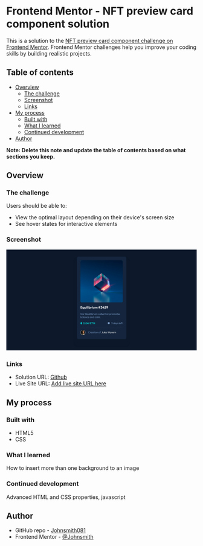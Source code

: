 # Frontend Mentor - NFT preview card component solution

This is a solution to the [NFT preview card component challenge on Frontend Mentor](https://www.frontendmentor.io/challenges/nft-preview-card-component-SbdUL_w0U). Frontend Mentor challenges help you improve your coding skills by building realistic projects. 

## Table of contents

- [Overview](#overview)
  - [The challenge](#the-challenge)
  - [Screenshot](#screenshot)
  - [Links](#links)
- [My process](#my-process)
  - [Built with](#built-with)
  - [What I learned](#what-i-learned)
  - [Continued development](#continued-development)
- [Author](#author)

**Note: Delete this note and update the table of contents based on what sections you keep.**

## Overview

### The challenge

Users should be able to:

- View the optimal layout depending on their device's screen size
- See hover states for interactive elements

### Screenshot

![](./nft-card.png)


### Links

- Solution URL: [Github](https://johnsmith081.github.io/nft-preview-card/)
- Live Site URL: [Add live site URL here](https://your-live-site-url.com)

## My process

### Built with

- HTML5
- CSS

### What I learned

How to insert more than one background to an image


### Continued development

Advanced HTML and CSS properties, javascript


## Author

- GitHub repo - [Johnsmith081](https://github.com/johnsmith081)
- Frontend Mentor - [@Johnsmith](https://www.frontendmentor.io/profile/johnsmith081)


